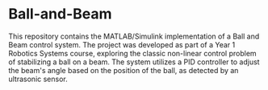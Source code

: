 # Ball-and-Beam
 This repository contains the MATLAB/Simulink implementation of a Ball and Beam control system. The project was developed as part of a Year 1 Robotics Systems course, exploring the classic non-linear control problem of stabilizing a ball on a beam. The system utilizes a PID controller to adjust the beam's angle based on the position of the ball, as detected by an ultrasonic sensor.
